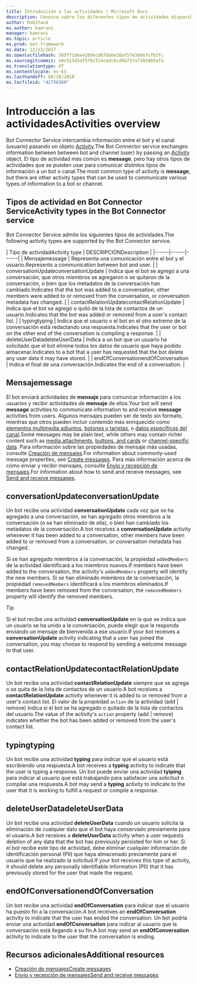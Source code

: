 ```yaml
---
title: Introducción a las actividades | Microsoft Docs
description: Conozca sobre los diferentes tipos de actividades disponibles en Bot Connector Service.
author: RobStand
ms.author: kamrani
manager: kamrani
ms.topic: article
ms.prod: bot-framework
ms.date: 12/13/2017
ms.openlocfilehash: 565f71dee4269ecd67dabe18af57e36defcfb3fc
ms.sourcegitcommit: e8c513d3af5f0c514cadcbcd0a737a7393405afa
ms.translationtype: HT
ms.contentlocale: es-ES
ms.lasthandoff: 08/20/2018
ms.locfileid: "42756560"
---
```

# <a name="activities-overview"></a><span data-ttu-id="7a528-103">Introducción a las actividades</span><span class="sxs-lookup"><span data-stu-id="7a528-103">Activities overview</span></span>

<span data-ttu-id="7a528-104">Bot Connector Service intercambia información entre el bot y el canal (usuario) pasando un objeto [Activity][Activity].</span><span class="sxs-lookup"><span data-stu-id="7a528-104">The Bot Connector service exchanges information between between bot and channel (user) by passing an [Activity][Activity] object.</span></span> <span data-ttu-id="7a528-105">El tipo de actividad más común es **message**, pero hay otros tipos de actividades que se pueden usar para comunicar distintos tipos de información a un bot o canal.</span><span class="sxs-lookup"><span data-stu-id="7a528-105">The most common type of activity is **message**, but there are other activity types that can be used to communicate various types of information to a bot or channel.</span></span> 

## <a name="activity-types-in-the-bot-connector-service"></a><span data-ttu-id="7a528-106">Tipos de actividad en Bot Connector Service</span><span class="sxs-lookup"><span data-stu-id="7a528-106">Activity types in the Bot Connector service</span></span>

<span data-ttu-id="7a528-107">Bot Connector Service admite los siguientes tipos de actividades.</span><span class="sxs-lookup"><span data-stu-id="7a528-107">The following activity types are supported by the Bot Connector service.</span></span>

| <span data-ttu-id="7a528-108">Tipo de actividad</span><span class="sxs-lookup"><span data-stu-id="7a528-108">Activity type</span></span> | <span data-ttu-id="7a528-109">DESCRIPCIÓN</span><span class="sxs-lookup"><span data-stu-id="7a528-109">Description</span></span> |
|------|------|------|
| <span data-ttu-id="7a528-110">Mensaje</span><span class="sxs-lookup"><span data-stu-id="7a528-110">message</span></span> | <span data-ttu-id="7a528-111">Representa una comunicación entre el bot y el usuario.</span><span class="sxs-lookup"><span data-stu-id="7a528-111">Represents a communication between bot and user.</span></span> |
| <span data-ttu-id="7a528-112">conversationUpdate</span><span class="sxs-lookup"><span data-stu-id="7a528-112">conversationUpdate</span></span> | <span data-ttu-id="7a528-113">Indica que el bot se agregó a una conversación, que otros miembros se agregaron o se quitaron de la conversación, o bien que los metadatos de la conversación han cambiado.</span><span class="sxs-lookup"><span data-stu-id="7a528-113">Indicates that the bot was added to a conversation, other members were added to or removed from the conversation, or conversation metadata has changed.</span></span> |
| <span data-ttu-id="7a528-114">contactRelationUpdate</span><span class="sxs-lookup"><span data-stu-id="7a528-114">contactRelationUpdate</span></span> | <span data-ttu-id="7a528-115">Indica que el bot se agregó o quitó de la lista de contactos de un usuario.</span><span class="sxs-lookup"><span data-stu-id="7a528-115">Indicates that the bot was added or removed from a user's contact list.</span></span> |
| <span data-ttu-id="7a528-116">typing</span><span class="sxs-lookup"><span data-stu-id="7a528-116">typing</span></span> | <span data-ttu-id="7a528-117">Indica que el usuario o el bot en el otro extremo de la conversación está redactando una respuesta.</span><span class="sxs-lookup"><span data-stu-id="7a528-117">Indicates that the user or bot on the other end of the conversation is compiling a response.</span></span> | 
| <span data-ttu-id="7a528-118">deleteUserData</span><span class="sxs-lookup"><span data-stu-id="7a528-118">deleteUserData</span></span> | <span data-ttu-id="7a528-119">Indica a un bot que un usuario ha solicitado que el bot elimine todos los datos de usuario que haya podido almacenar.</span><span class="sxs-lookup"><span data-stu-id="7a528-119">Indicates to a bot that a user has requested that the bot delete any user data it may have stored.</span></span> |
| <span data-ttu-id="7a528-120">endOfConversation</span><span class="sxs-lookup"><span data-stu-id="7a528-120">endOfConversation</span></span> | <span data-ttu-id="7a528-121">Indica el final de una conversación.</span><span class="sxs-lookup"><span data-stu-id="7a528-121">Indicates the end of a conversation.</span></span> |

## <a name="message"></a><span data-ttu-id="7a528-122">Mensaje</span><span class="sxs-lookup"><span data-stu-id="7a528-122">message</span></span>

<span data-ttu-id="7a528-123">El bot enviará actividades de **mensaje** para comunicar información a los usuarios y recibir actividades de **mensaje** de ellos.</span><span class="sxs-lookup"><span data-stu-id="7a528-123">Your bot will send **message** activities to communicate information to and receive **message** activities from users.</span></span> <span data-ttu-id="7a528-124">Algunos mensajes pueden ser de texto sin formato, mientras que otros pueden incluir contenido más enriquecido como [elementos multimedia adjuntos](bot-framework-rest-connector-add-media-attachments.md), [botones y tarjetas](bot-framework-rest-connector-add-rich-cards.md), o [datos específicos del canal](bot-framework-rest-connector-channeldata.md).</span><span class="sxs-lookup"><span data-stu-id="7a528-124">Some messages may be plain text, while others may contain richer content such as [media attachments](bot-framework-rest-connector-add-media-attachments.md), [buttons, and cards](bot-framework-rest-connector-add-rich-cards.md) or [channel-specific data](bot-framework-rest-connector-channeldata.md).</span></span> <span data-ttu-id="7a528-125">Para información sobre las propiedades de mensaje más usadas, consulte [Creación de mensajes](bot-framework-rest-connector-create-messages.md).</span><span class="sxs-lookup"><span data-stu-id="7a528-125">For information about commonly-used message properties, see [Create messages](bot-framework-rest-connector-create-messages.md).</span></span> <span data-ttu-id="7a528-126">Para más información acerca de cómo enviar y recibir mensajes, consulte [Envío y recepción de mensajes](bot-framework-rest-connector-send-and-receive-messages.md).</span><span class="sxs-lookup"><span data-stu-id="7a528-126">For information about how to send and receive messages, see [Send and receive messages](bot-framework-rest-connector-send-and-receive-messages.md).</span></span> 

## <a name="conversationupdate"></a><span data-ttu-id="7a528-127">conversationUpdate</span><span class="sxs-lookup"><span data-stu-id="7a528-127">conversationUpdate</span></span>

<span data-ttu-id="7a528-128">Un bot recibe una actividad **conversationUpdate** cada vez que se ha agregado a una conversación, se han agregado otros miembros a la conversación (o se han eliminado de ella), o bien han cambiado los metadatos de la conversación.</span><span class="sxs-lookup"><span data-stu-id="7a528-128">A bot receives a **conversationUpdate** activity whenever it has been added to a conversation, other members have been added to or removed from a conversation, or conversation metadata has changed.</span></span> 

<span data-ttu-id="7a528-129">Si se han agregado miembros a la conversación, la propiedad `addedMembers` de la actividad identificará a los miembros nuevos.</span><span class="sxs-lookup"><span data-stu-id="7a528-129">If members have been added to the conversation, the activity's `addedMembers` property will identify the new members.</span></span> <span data-ttu-id="7a528-130">Si se han eliminado miembros de la conversación, la propiedad `removedMembers` identificará a los miembros eliminados.</span><span class="sxs-lookup"><span data-stu-id="7a528-130">If members have been removed from the conversation, the `removedMembers` property will identify the removed members.</span></span> 

> [!TIP]
> <span data-ttu-id="7a528-131">Si el bot recibe una actividad **conversationUpdate** en la que se indica que un usuario se ha unido a la conversación, puede elegir que le responda enviando un mensaje de bienvenida a ese usuario.</span><span class="sxs-lookup"><span data-stu-id="7a528-131">If your bot receives a **conversationUpdate** activity indicating that a user has joined the conversation, you may choose to respond by sending a welcome message to that user.</span></span> 

## <a name="contactrelationupdate"></a><span data-ttu-id="7a528-132">contactRelationUpdate</span><span class="sxs-lookup"><span data-stu-id="7a528-132">contactRelationUpdate</span></span>

<span data-ttu-id="7a528-133">Un bot recibe una actividad **contactRelationUpdate** siempre que se agrega o se quita de la lista de contactos de un usuario.</span><span class="sxs-lookup"><span data-stu-id="7a528-133">A bot receives a **contactRelationUpdate** activity whenever it is added to or removed from a user's contact list.</span></span> <span data-ttu-id="7a528-134">El valor de la propiedad `action` de la actividad (add | remove) indica si el bot se ha agregado o quitado de la lista de contactos del usuario.</span><span class="sxs-lookup"><span data-stu-id="7a528-134">The value of the activity's `action` property (add | remove) indicates whether the bot has been added or removed from the user's contact list.</span></span>

## <a name="typing"></a><span data-ttu-id="7a528-135">typing</span><span class="sxs-lookup"><span data-stu-id="7a528-135">typing</span></span>

<span data-ttu-id="7a528-136">Un bot recibe una actividad **typing** para indicar que el usuario está escribiendo una respuesta.</span><span class="sxs-lookup"><span data-stu-id="7a528-136">A bot receives a **typing** activity to indicate that the user is typing a response.</span></span> <span data-ttu-id="7a528-137">Un bot puede enviar una actividad **tyiping** para indicar al usuario que está trabajando para satisfacer una solicitud o compilar una respuesta.</span><span class="sxs-lookup"><span data-stu-id="7a528-137">A bot may send a **typing** activity to indicate to the user that it is working to fulfill a request or compile a response.</span></span> 

## <a name="deleteuserdata"></a><span data-ttu-id="7a528-138">deleteUserData</span><span class="sxs-lookup"><span data-stu-id="7a528-138">deleteUserData</span></span>

<span data-ttu-id="7a528-139">Un bot recibe una actividad **deleteUserData** cuando un usuario solicita la eliminación de cualquier dato que el bot haya conservado previamente para el usuario.</span><span class="sxs-lookup"><span data-stu-id="7a528-139">A bot receives a **deleteUserData** activity when a user requests deletion of any data that the bot has previously persisted for him or her.</span></span> <span data-ttu-id="7a528-140">Si el bot recibe este tipo de actividad, debe eliminar cualquier información de identificación personal (PII) que haya almacenado previamente para el usuario que ha realizado la solicitud.</span><span class="sxs-lookup"><span data-stu-id="7a528-140">If your bot receives this type of activity, it should delete any personally identifiable information (PII) that it has previously stored for the user that made the request.</span></span>

## <a name="endofconversation"></a><span data-ttu-id="7a528-141">endOfConversation</span><span class="sxs-lookup"><span data-stu-id="7a528-141">endOfConversation</span></span> 

<span data-ttu-id="7a528-142">Un bot recibe una actividad **endOfConversation** para indicar que el usuario ha puesto fin a la conversación.</span><span class="sxs-lookup"><span data-stu-id="7a528-142">A bot receives an **endOfConversation** activity to indicate that the user has ended the conversation.</span></span> <span data-ttu-id="7a528-143">Un bot podría enviar una actividad **endOfConversation** para indicar al usuario que la conversación está llegando a su fin.</span><span class="sxs-lookup"><span data-stu-id="7a528-143">A bot may send an **endOfConversation** activity to indicate to the user that the conversation is ending.</span></span> 

## <a name="additional-resources"></a><span data-ttu-id="7a528-144">Recursos adicionales</span><span class="sxs-lookup"><span data-stu-id="7a528-144">Additional resources</span></span>

- [<span data-ttu-id="7a528-145">Creación de mensajes</span><span class="sxs-lookup"><span data-stu-id="7a528-145">Create messages</span></span>](bot-framework-rest-connector-create-messages.md)
- [<span data-ttu-id="7a528-146">Envío y recepción de mensajes</span><span class="sxs-lookup"><span data-stu-id="7a528-146">Send and receive messages</span></span>](bot-framework-rest-connector-send-and-receive-messages.md)

[Activity]: bot-framework-rest-connector-api-reference.md#activity-object